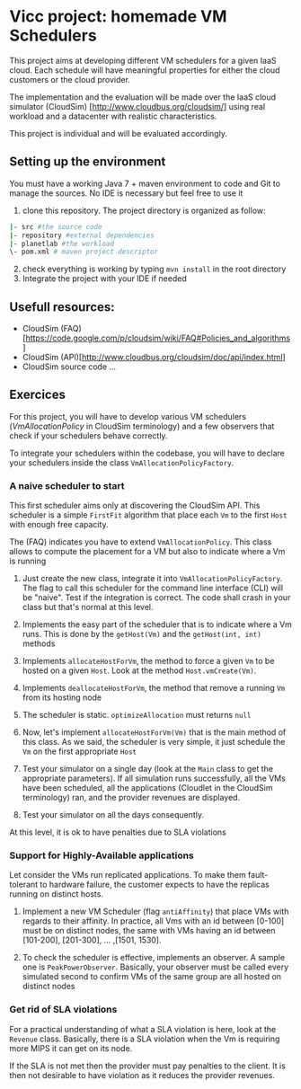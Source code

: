# Vicc project: homemade VM Schedulers

This project aims at developing different VM schedulers for a given IaaS cloud. Each schedule will have meaningful properties for either the cloud customers or the cloud provider.

The implementation and the evaluation will be made over the IaaS cloud simulator (CloudSim) [http://www.cloudbus.org/cloudsim/] using real workload and a datacenter with realistic characteristics.

This project is individual and will be evaluated accordingly. 

## Setting up the environment

You must have a working Java 7 + maven environment to code and Git to manage the sources. No IDE is necessary but feel free to use it

1. clone this repository. The project directory is organized as follow:
```sh
|- src #the source code
|- repository #external dependencies
|- planetlab #the workload
\- pom.xml # maven project descriptor
```
2. check everything is working by typing `mvn install` in the root directory
3. Integrate the project with your IDE if needed


## Usefull resources:

- CloudSim (FAQ)[https://code.google.com/p/cloudsim/wiki/FAQ#Policies_and_algorithms]
- CloudSim (API)[http://www.cloudbus.org/cloudsim/doc/api/index.html]
- CloudSim source code ...

## Exercices

For this project, you will have to develop various VM schedulers (_VmAllocationPolicy_ in CloudSim terminology) and a few observers that check if your schedulers behave correctly.

To integrate your schedulers within the codebase, you will have to declare your schedulers inside the class `VmAllocationPolicyFactory`.

### A naive scheduler to start

This first scheduler aims only at discovering the CloudSim API. This scheduler is a simple `FirstFit` algorithm that place each `Vm` to the first `Host` with enough free capacity.

The (FAQ) indicates you have to extend `VmAllocationPolicy`. This class allows to compute the placement for a VM but also to indicate where a Vm is running

1. Just create the new class, integrate it into `VmAllocationPolicyFactory`. The flag to call this scheduler for the command line interface (CLI) will be "naive". Test if the integration is correct. The code shall crash in your class but that's normal at this level.
2. Implements the easy part of the scheduler that is to indicate where a Vm runs. This is done by the `getHost(Vm)` and the `getHost(int, int)` methods

3. Implements `allocateHostForVm`, the method to force a given `Vm` to be hosted on a given `Host`. Look at the method `Host.vmCreate(Vm)`.

4. Implements `deallocateHostForVm`, the method that remove a running `Vm` from its hosting node

5. The scheduler is static. `optimizeAllocation` must returns `null`

6. Now, let's implement `allocateHostForVm(Vm)` that is the main method of this class. As we said, the scheduler is very simple, it just schedule the `Vm` on the first appropriate `Host`
 
7. Test your simulator on a single day (look at the `Main` class to get the appropriate parameters). If all simulation runs successfully, all the VMs have been scheduled, all the applications (Cloudlet in the CloudSim terminology) ran, and the provider revenues are displayed.

8. Test your simulator on all the days consequently.

At this level, it is ok to have penalties due to SLA violations
	
### Support for Highly-Available applications

Let consider the VMs run replicated applications. To make them fault-tolerant to hardware failure, the customer expects to have the replicas running on distinct hosts.

1. Implement a new VM Scheduler (flag `antiAffinity`) that place VMs with regards to their affinity. In practice, all Vms with an id between [0-100] must be on distinct nodes, the same with VMs having an id between [101-200], [201-300], ... ,[1501, 1530].

2. To check the scheduler is effective, implements an observer. A sample one is `PeakPowerObserver`. Basically, your observer must be called every simulated second to confirm VMs of the same group are all hosted on distinct nodes

### Get rid of SLA violations

For a practical understanding of what a SLA violation is here, look at the `Revenue` class. Basically, there is a SLA violation when the Vm is requiring more MIPS it can get on its node.

If the SLA is not met then the provider must pay penalties to the client. It is then not desirable to have violation as it reduces the provider revenues.

